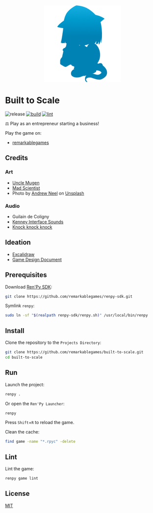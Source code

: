 <p align="center">
  <img src="https://raw.githubusercontent.com/remarkablegames/built-to-scale/master/game/gui/window_icon.png" alt="Built to Scale">
</p>

# Built to Scale

![release](https://img.shields.io/github/v/release/remarkablegames/built-to-scale)
[![build](https://github.com/remarkablegames/built-to-scale/actions/workflows/build.yml/badge.svg)](https://github.com/remarkablegames/built-to-scale/actions/workflows/build.yml)
[![lint](https://github.com/remarkablegames/built-to-scale/actions/workflows/lint.yml/badge.svg)](https://github.com/remarkablegames/built-to-scale/actions/workflows/lint.yml)

⚖️ Play as an entrepreneur starting a business!

Play the game on:

- [remarkablegames](https://remarkablegames.org/built-to-scale)

## Credits

### Art

- [Uncle Mugen](https://lemmasoft.renai.us/forums/viewtopic.php?t=17302)
- [Mad Scientist](https://twitter.com/mad_scientist92)
- Photo by [Andrew Neel](https://unsplash.com/@andrewtneel) on [Unsplash](https://unsplash.com/photos/macbook-pro-white-ceramic-mugand-black-smartphone-on-table-cckf4TsHAuw)

### Audio

- Guilain de Coligny
- [Kenney Interface Sounds](https://kenney.nl/assets/interface-sounds)
- [Knock knock knock](https://pixabay.com/sound-effects/knock-knock-knock-40474/)

## Ideation

- [Excalidraw](https://excalidraw.com/#json=14bsj0P8n7aSDsj0kx8m0,nwOMIXvDpKPBRfKXID929w)
- [Game Design Document](https://docs.google.com/document/d/12TN1zvyXvw51Xc1GbXCnBtvcRR2qjR-Qh1HAVmfVAPE/edit)

## Prerequisites

Download [Ren'Py SDK](https://www.renpy.org/latest.html):

```sh
git clone https://github.com/remarkablegames/renpy-sdk.git
```

Symlink `renpy`:

```sh
sudo ln -sf "$(realpath renpy-sdk/renpy.sh)" /usr/local/bin/renpy
```

## Install

Clone the repository to the `Projects Directory`:

```sh
git clone https://github.com/remarkablegames/built-to-scale.git
cd built-to-scale
```

## Run

Launch the project:

```sh
renpy .
```

Or open the `Ren'Py Launcher`:

```sh
renpy
```

Press `Shift`+`R` to reload the game.

Clean the cache:

```sh
find game -name "*.rpyc" -delete
```

## Lint

Lint the game:

```sh
renpy game lint
```

## License

[MIT](LICENSE)
